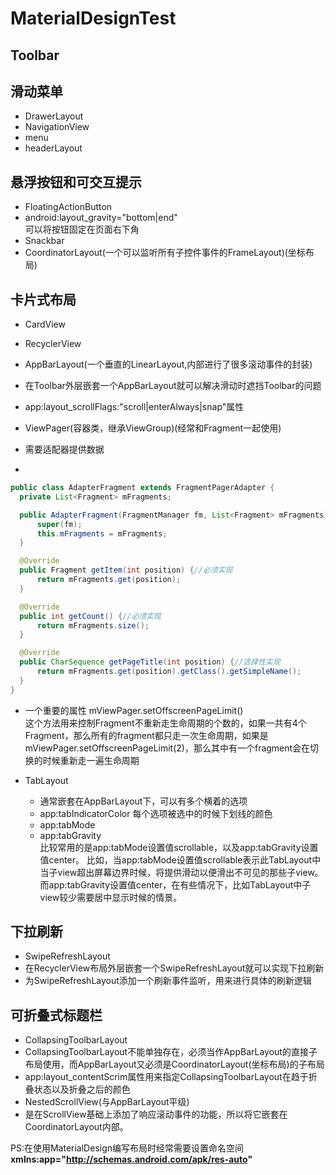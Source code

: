 # MaterialDesignTest
## Toolbar  
## 滑动菜单  
* DrawerLayout   
* NavigationView   
 * menu
 * headerLayout   

## 悬浮按钮和可交互提示     
* FloatingActionButton   
 * android:layout_gravity="bottom|end"    
 可以将按钮固定在页面右下角      
* Snackbar    
* CoordinatorLayout(一个可以监听所有子控件事件的FrameLayout)(坐标布局)    


## 卡片式布局    
* CardView   
* RecyclerView    
* AppBarLayout(一个垂直的LinearLayout,内部进行了很多滚动事件的封装)     

 * 在Toolbar外层嵌套一个AppBarLayout就可以解决滑动时遮挡Toolbar的问题    
  * app:layout_scrollFlags:"scroll|enterAlways|snap"属性     

* ViewPager(容器类，继承ViewGroup)(经常和Fragment一起使用)      
 * 需要适配器提供数据    
  *
  ```java
  public class AdapterFragment extends FragmentPagerAdapter {
    private List<Fragment> mFragments;

    public AdapterFragment(FragmentManager fm, List<Fragment> mFragments) {
        super(fm);
        this.mFragments = mFragments;
    }

    @Override
    public Fragment getItem(int position) {//必须实现
        return mFragments.get(position);
    }

    @Override
    public int getCount() {//必须实现
        return mFragments.size();
    }

    @Override
    public CharSequence getPageTitle(int position) {//选择性实现
        return mFragments.get(position).getClass().getSimpleName();
    }
}
  ```    

  * 一个重要的属性  mViewPager.setOffscreenPageLimit()    
  这个方法用来控制Fragment不重新走生命周期的个数的，如果一共有4个Fragment，那么所有的fragment都只走一次生命周期，如果是mViewPager.setOffscreenPageLimit(2)，那么其中有一个fragment会在切换的时候重新走一遍生命周期      


 * TabLayout   
   * 通常嵌套在AppBarLayout下，可以有多个横着的选项    
   * app:tabIndicatorColor  每个选项被选中的时候下划线的颜色     
   * app:tabMode
   * app:tabGravity   
  比较常用的是app:tabMode设置值scrollable，以及app:tabGravity设置值center。
比如，当app:tabMode设置值scrollable表示此TabLayout中当子view超出屏幕边界时候，将提供滑动以便滑出不可见的那些子view。
而app:tabGravity设置值center，在有些情况下，比如TabLayout中子view较少需要居中显示时候的情景。

## 下拉刷新   
* SwipeRefreshLayout   
 * 在RecyclerView布局外层嵌套一个SwipeRefreshLayout就可以实现下拉刷新    
 * 为SwipeRefreshLayout添加一个刷新事件监听，用来进行具体的刷新逻辑   

## 可折叠式标题栏   
* CollapsingToolbarLayout   
 *  CollapsingToolbarLayout不能单独存在，必须当作AppBarLayout的直接子布局使用，而AppBarLayout又必须是CoordinatorLayout(坐标布局)的子布局  
 * app:layout_contentScrim属性用来指定CollapsingToolbarLayout在趋于折叠状态以及折叠之后的颜色   
* NestedScrollView(与AppBarLayout平级)     
 * 是在ScrollView基础上添加了响应滚动事件的功能，所以将它嵌套在CoordinatorLayout内部。










PS:在使用MaterialDesign编写布局时经常需要设置命名空间  
**xmlns:app="http://schemas.android.com/apk/res-auto"**   
